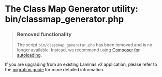 # The Class Map Generator utility: bin/classmap\_generator.php

> ### Removed functionality
> 
> The script `bin/classmap_generator.php` has been removed and is no longer available.
> Instead, we recommend using [Composer for autoloading](https://getcomposer.org/doc/04-schema.md#autoload).

If you are upgrading from an existing Laminas v2 application, please refer to the [migration guide](https://docs.laminas.dev/tutorials/migration/to-v3/application/#scripts) for more detailed information.
